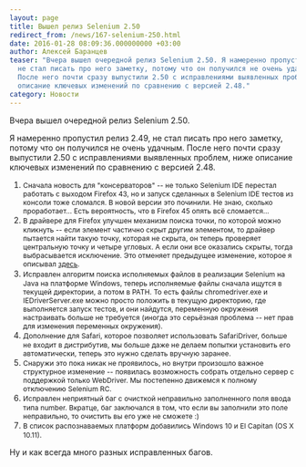 ```yaml
---
layout: page
title: Вышел релиз Selenium 2.50
redirect_from: /news/167-selenium-250.html
date: 2016-01-28 08:09:36.000000000 +03:00
author: Алексей Баранцев
teaser: "Вчера вышел очередной релиз Selenium 2.50. Я намеренно пропустил релиз 2.49,
  не стал писать про него заметку, потому что он получился не очень удачным.
  После него почти сразу выпустили 2.50 с исправлениями выявленных проблем, ниже
  описание ключевых изменений по сравнению с версией 2.48."
category: Новости
---
```

<p>Вчера вышел очередной релиз Selenium 2.50.</p>
<p>Я намеренно пропустил релиз 2.49, не стал писать про него заметку, потому что он получился не очень удачным. После него почти сразу выпустили 2.50 с исправлениями выявленных проблем, ниже описание ключевых изменений по сравнению с версией 2.48.</p>
<ol>
<li><span style="font-size: 12.16px; line-height: 1.3em;">Сначала новость для "консерваторов" -- не только Selenium IDE перестал работать с выходом Firefox 43, но и запуск сделанных в Selenium IDE тестов из консоли тоже сломался. В новой версии это починили. Не знаю, сколько проработает... Есть вероятность, что в Firefox 45 опять всё сломается...</span></li>
<li><span style="font-size: 12.16px; line-height: 1.3em;">В драйвере для Firefox улучшен механизм поиска точки, по которой можно кликнуть -- если элемент частично скрыт другим элементом, то драйвер пытается найти такую точку, которая не скрыта, он теперь проверяет центральную точку и четыре угловых. А если они все оказались скрыты, тогда выбрасывается исключение. Это отменяет предыдущее изменение, которое я описывал <a href="blog/159-click-topmost-elemnt.html">здесь</a>. </span></li>
<li><span style="font-size: 12.16px; line-height: 1.3em;">Исправлен алгоритм поиска исполняемых файлов в реализации Selenium на Java на платформе Windows, теперь исполняемые файлы сначала ищутся в текущей директории, а потом в PATH. То есть файлы chromedriver.exe и IEDriverServer.exe можно просто положить в текущую директорию, где выполняется запуск тестов, и они найдутся, переменную окружения настраивать больше не требуется (иногда это серьёзная проблема -- нет прав для изменения переменных окружения).</span></li>
<li><span style="font-size: 12.16px; line-height: 1.3em;">Дополнение для Safari, которое позволяет использовать SafariDriver, больше не входит в дистрибутив, мы больше даже не делаем попытки установить его автоматически, теперь это нужно сделать вручную заранее.</span></li>
<li><span style="font-size: 12.16px; line-height: 1.3em;">Снаружи это пока никак не проявилось, но внутри произошло важное структурное изменение -- появилась возможность собрать отдельно сервер с поддержкой только WebDriver. Мы постепенно движемся к полному отключению Selenium RC.</span></li>
<li><span style="font-size: 12.16px; line-height: 1.3em;">Исправлен неприятный баг с очисткой неправильно заполненного поля ввода типа number. Вкратце, баг заключался в том, что если вы заполнили это поле неправильно, то очистить вы его уже не сможете :)</span></li>
<li><span style="font-size: 12.16px; line-height: 1.3em;">В список распознаваемых платформ добавились Windows 10 и </span><span style="font-size: 12.16px; line-height: 1.3em;">El Capitan (OS X 10.11).</span></li>
</ol>
<p>Ну и как всегда много разных исправленных багов.</p>
